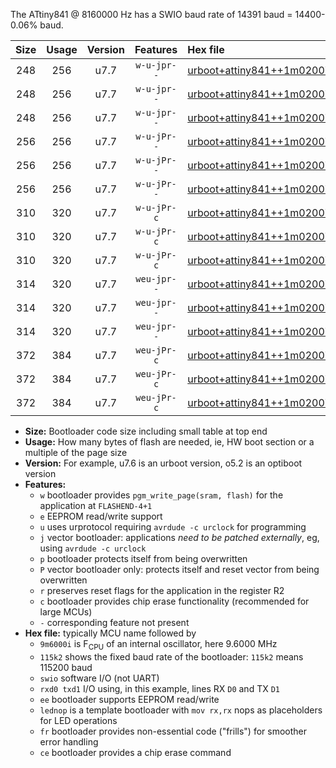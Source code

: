 The ATtiny841 @ 8160000 Hz has a SWIO baud rate of 14391 baud = 14400-0.06% baud.

|Size|Usage|Version|Features|Hex file|
|:-:|:-:|:-:|:-:|:--|
|248|256|u7.7|`w-u-jpr--`|[urboot+attiny841++1m0200i++++1k8_swio_rxa2_txa1_lednop.hex](https://raw.githubusercontent.com/stefanrueger/urboot.hex/main/mcus/attiny841/internal_oscillator/fint++1m0200_Hz/br++++1k8_bps/urboot+attiny841++1m0200i++++1k8_swio_rxa2_txa1_lednop.hex)|
|248|256|u7.7|`w-u-jpr--`|[urboot+attiny841++1m0200i++++1k8_swio_rxa4_txa5_lednop.hex](https://raw.githubusercontent.com/stefanrueger/urboot.hex/main/mcus/attiny841/internal_oscillator/fint++1m0200_Hz/br++++1k8_bps/urboot+attiny841++1m0200i++++1k8_swio_rxa4_txa5_lednop.hex)|
|248|256|u7.7|`w-u-jpr--`|[urboot+attiny841++1m0200i++++1k8_swio_rxb2_txa7_lednop.hex](https://raw.githubusercontent.com/stefanrueger/urboot.hex/main/mcus/attiny841/internal_oscillator/fint++1m0200_Hz/br++++1k8_bps/urboot+attiny841++1m0200i++++1k8_swio_rxb2_txa7_lednop.hex)|
|256|256|u7.7|`w-u-jPr--`|[urboot+attiny841++1m0200i++++1k8_swio_rxa2_txa1.hex](https://raw.githubusercontent.com/stefanrueger/urboot.hex/main/mcus/attiny841/internal_oscillator/fint++1m0200_Hz/br++++1k8_bps/urboot+attiny841++1m0200i++++1k8_swio_rxa2_txa1.hex)|
|256|256|u7.7|`w-u-jPr--`|[urboot+attiny841++1m0200i++++1k8_swio_rxa4_txa5.hex](https://raw.githubusercontent.com/stefanrueger/urboot.hex/main/mcus/attiny841/internal_oscillator/fint++1m0200_Hz/br++++1k8_bps/urboot+attiny841++1m0200i++++1k8_swio_rxa4_txa5.hex)|
|256|256|u7.7|`w-u-jPr--`|[urboot+attiny841++1m0200i++++1k8_swio_rxb2_txa7.hex](https://raw.githubusercontent.com/stefanrueger/urboot.hex/main/mcus/attiny841/internal_oscillator/fint++1m0200_Hz/br++++1k8_bps/urboot+attiny841++1m0200i++++1k8_swio_rxb2_txa7.hex)|
|310|320|u7.7|`w-u-jPr-c`|[urboot+attiny841++1m0200i++++1k8_swio_rxa2_txa1_lednop_fr_ce.hex](https://raw.githubusercontent.com/stefanrueger/urboot.hex/main/mcus/attiny841/internal_oscillator/fint++1m0200_Hz/br++++1k8_bps/urboot+attiny841++1m0200i++++1k8_swio_rxa2_txa1_lednop_fr_ce.hex)|
|310|320|u7.7|`w-u-jPr-c`|[urboot+attiny841++1m0200i++++1k8_swio_rxa4_txa5_lednop_fr_ce.hex](https://raw.githubusercontent.com/stefanrueger/urboot.hex/main/mcus/attiny841/internal_oscillator/fint++1m0200_Hz/br++++1k8_bps/urboot+attiny841++1m0200i++++1k8_swio_rxa4_txa5_lednop_fr_ce.hex)|
|310|320|u7.7|`w-u-jPr-c`|[urboot+attiny841++1m0200i++++1k8_swio_rxb2_txa7_lednop_fr_ce.hex](https://raw.githubusercontent.com/stefanrueger/urboot.hex/main/mcus/attiny841/internal_oscillator/fint++1m0200_Hz/br++++1k8_bps/urboot+attiny841++1m0200i++++1k8_swio_rxb2_txa7_lednop_fr_ce.hex)|
|314|320|u7.7|`weu-jpr--`|[urboot+attiny841++1m0200i++++1k8_swio_rxa2_txa1_ee_lednop.hex](https://raw.githubusercontent.com/stefanrueger/urboot.hex/main/mcus/attiny841/internal_oscillator/fint++1m0200_Hz/br++++1k8_bps/urboot+attiny841++1m0200i++++1k8_swio_rxa2_txa1_ee_lednop.hex)|
|314|320|u7.7|`weu-jpr--`|[urboot+attiny841++1m0200i++++1k8_swio_rxa4_txa5_ee_lednop.hex](https://raw.githubusercontent.com/stefanrueger/urboot.hex/main/mcus/attiny841/internal_oscillator/fint++1m0200_Hz/br++++1k8_bps/urboot+attiny841++1m0200i++++1k8_swio_rxa4_txa5_ee_lednop.hex)|
|314|320|u7.7|`weu-jpr--`|[urboot+attiny841++1m0200i++++1k8_swio_rxb2_txa7_ee_lednop.hex](https://raw.githubusercontent.com/stefanrueger/urboot.hex/main/mcus/attiny841/internal_oscillator/fint++1m0200_Hz/br++++1k8_bps/urboot+attiny841++1m0200i++++1k8_swio_rxb2_txa7_ee_lednop.hex)|
|372|384|u7.7|`weu-jPr-c`|[urboot+attiny841++1m0200i++++1k8_swio_rxa2_txa1_ee_lednop_fr_ce.hex](https://raw.githubusercontent.com/stefanrueger/urboot.hex/main/mcus/attiny841/internal_oscillator/fint++1m0200_Hz/br++++1k8_bps/urboot+attiny841++1m0200i++++1k8_swio_rxa2_txa1_ee_lednop_fr_ce.hex)|
|372|384|u7.7|`weu-jPr-c`|[urboot+attiny841++1m0200i++++1k8_swio_rxa4_txa5_ee_lednop_fr_ce.hex](https://raw.githubusercontent.com/stefanrueger/urboot.hex/main/mcus/attiny841/internal_oscillator/fint++1m0200_Hz/br++++1k8_bps/urboot+attiny841++1m0200i++++1k8_swio_rxa4_txa5_ee_lednop_fr_ce.hex)|
|372|384|u7.7|`weu-jPr-c`|[urboot+attiny841++1m0200i++++1k8_swio_rxb2_txa7_ee_lednop_fr_ce.hex](https://raw.githubusercontent.com/stefanrueger/urboot.hex/main/mcus/attiny841/internal_oscillator/fint++1m0200_Hz/br++++1k8_bps/urboot+attiny841++1m0200i++++1k8_swio_rxb2_txa7_ee_lednop_fr_ce.hex)|

- **Size:** Bootloader code size including small table at top end
- **Usage:** How many bytes of flash are needed, ie, HW boot section or a multiple of the page size
- **Version:** For example, u7.6 is an urboot version, o5.2 is an optiboot version
- **Features:**
  + `w` bootloader provides `pgm_write_page(sram, flash)` for the application at `FLASHEND-4+1`
  + `e` EEPROM read/write support
  + `u` uses urprotocol requiring `avrdude -c urclock` for programming
  + `j` vector bootloader: applications *need to be patched externally*, eg, using `avrdude -c urclock`
  + `p` bootloader protects itself from being overwritten
  + `P` vector bootloader only: protects itself and reset vector from being overwritten
  + `r` preserves reset flags for the application in the register R2
  + `c` bootloader provides chip erase functionality (recommended for large MCUs)
  + `-` corresponding feature not present
- **Hex file:** typically MCU name followed by
  + `9m6000i` is F<sub>CPU</sub> of an internal oscillator, here 9.6000 MHz
  + `115k2` shows the fixed baud rate of the bootloader: `115k2` means 115200 baud
  + `swio` software I/O (not UART)
  + `rxd0 txd1` I/O using, in this example, lines RX `D0` and TX `D1`
  + `ee` bootloader supports EEPROM read/write
  + `lednop` is a template bootloader with `mov rx,rx` nops as placeholders for LED operations
  + `fr` bootloader provides non-essential code ("frills") for smoother error handling
  + `ce` bootloader provides a chip erase command
